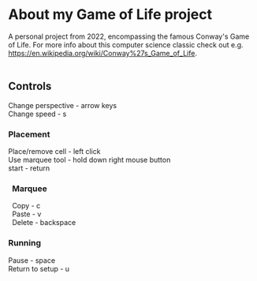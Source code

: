 # About my Game of Life project
A personal project from 2022, encompassing the famous Conway's Game of Life. For more info about this computer science classic check out e.g. https://en.wikipedia.org/wiki/Conway%27s_Game_of_Life. <br />
<br />
## Controls
Change perspective - arrow keys <br />
Change speed - s <br />
### Placement
Place/remove cell - left click <br />
Use marquee tool - hold down right mouse button <br />
start - return<br />
### &nbsp; Marquee
&nbsp; Copy - c <br />
&nbsp; Paste - v <br />
&nbsp; Delete - backspace
### Running
Pause - space <br />
Return to setup - u <br />
